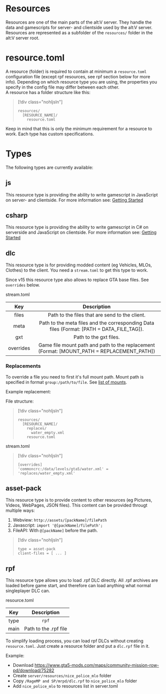 # Resources

Resources are one of the main parts of the alt:V server. They handle the data and gamescripts for server- and clientside used by the alt:V server.<br>
Resources are represented as a subfolder of the `resources/` folder in the alt:V server root.

# resource.toml

A resource (folder) is required to contain at minimum a `resource.toml` configuration file (except rpf resources, see rpf section below for more info). Depending on which resource type you are using, the properties you specify in the config file may differ between each other.<br>
A resource has a folder structure like this:

> [!div class="nohljsln"]
>```
> resources/
>   [RESOURCE_NAME]/
>     resource.toml
>```

Keep in mind that this is only the minimum requirement for a resource to work. Each type has custom specifications.

# Types

The following types are currently available:

## js

This resource type is providing the ability to write gamescript in JavaScript on server- and clientside.
For more information see: [Getting Started](~/altv-types/docs/articles/index.md)

## csharp

This resource type is providing the ability to write gamescript in C# on serverside and JavaScript on clientside.
For more information see: [Getting Started](~/coreclr-module/docs/articles/index.md)

## dlc

This resource type is for providing modded content (eg Vehicles, MLOs, Clothes) to the client. You need a `stream.toml` to get this type to work.

Since v15 this resource type also allows to replace GTA base files. See `overrides` below.

stream.toml

|                   Key                      |                                        Description                                                      |
| :----------------------------------------: | :-----------------------------------------------------------------------------------------------------: |
| files     | Path to the files that are send to the client.                             |
| meta      | Path to the meta files and the corresponding Data files (Format: [PATH = DATA_FILE_TAG]).      |
| gxt       | Path to the gxt files. |
| overrides | Game file mount path and path to the replacement (Format: [MOUNT_PATH = REPLACEMENT_PATH]) |

### Replacements

To override a file you need to first it's full mount path. Mount path is specified in format `group:/path/to/file`. See [list of mounts](https://gist.githubusercontent.com/martonp96/59f731446c7f17db3f400c2be458c4a4/raw/38b73edc0a61cbd24383d75a41c515718aafded6/gistfile1.txt). 

Example replacement:

File structure:
> [!div class="nohljsln"]
>```
> resources/
>   [RESOURCE_NAME]/
>     replaces/
>       water_empty.xml
>     resource.toml
>```

stream.toml 
> [!div class="nohljsln"]
>```
> [overrides]
> 'commoncrc:/data/levels/gta5/water.xml' = 'replaces/water_empty.xml'
> ```

## asset-pack

This resource type is to provide content to other resources (eg Pictures, Videos, WebPages, JSON files). This content can be provided througt multiple ways:

1. Webview: `http://assets/[packName]/filePath`
2. Javascript: `import '@[packName]/filePath';`
3. FileAPI: With `@[packName]` before the path.

> [!div class="nohljsln"]
>```
> type = asset-pack
> client-files = [ ... ]
> ```

## rpf

This resource type allows you to load .rpf DLC directly. All .rpf archives are loaded before game start, and therefore can load anything what normal singleplayer DLC can.

resource.toml

| Key      | Description           |
| :------: | :-------------------: |
| type     | `rpf`                 |
| main     | Path to the .rpf file |

To simplify loading process, you can load rpf DLCs without creating `resource.toml`. Just create a resource folder and put a `dlc.rpf` file in it.

Example:
- Download https://www.gta5-mods.com/maps/community-mission-row-pd/download/75282
- Create `server/resources/nice_police_mlo` folder
- Copy `/RageMP and SP/mrpd/dlc.rpf` to `nice_police_mlo` folder
- Add `nice_police_mlo` to resources list in server.toml